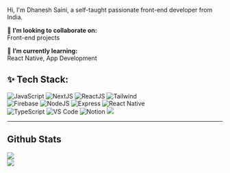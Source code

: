 Hi, I'm Dhanesh Saini, a self-taught passionate front-end developer from India.

🚩 __I’m looking to collaborate on:__<br/>
Front-end projects

🌱 __I’m currently learning:__<br/>
React Native, App Development

## ✨ Tech Stack:

![JavaScript](https://img.shields.io/badge/JavaScript-F7DF1E?style=for-the-badge&logo=Javascript&logoColor=black)
![NextJS](https://img.shields.io/badge/NextJS-000000?style=for-the-badge&logo=next.js&logoColor=white)
![ReactJS](https://img.shields.io/badge/ReactJS-white?style=for-the-badge&logo=react&logoColor=61DAFB)
![Tailwind](https://img.shields.io/badge/TailwindCSS-06B6D4?style=for-the-badge&logo=tailwindcss&logoColor=white)<br/>
![Firebase](https://img.shields.io/badge/firebase-DD2C00?style=for-the-badge&logo=firebase&logoColor=white)
![NodeJS](https://img.shields.io/badge/nodejs-5FA04E?style=for-the-badge&logo=node.js&logoColor=white)
![Express](https://img.shields.io/badge/express-000?style=for-the-badge&logo=express&logoColor=white)
![React Native](https://img.shields.io/badge/React_Native-1283a7?style=for-the-badge&logo=react&logoColor=white)<br/>
![TypeScript](https://img.shields.io/badge/TypeScript-3178C6?style=for-the-badge&logo=typescript&logoColor=white)
![VS Code](https://img.shields.io/badge/vscode-007ACC?style=for-the-badge&logo=visualstudiocode&logoColor=white)
![Notion](https://img.shields.io/badge/notion-black?style=for-the-badge&logo=notion&logoColor=white)
![](https://visitcount.itsvg.in/api?id=dhaneshsaini&label=Profile%20Views&color=12&icon=8&pretty=false)

---

## Github Stats

![](https://github-readme-stats.vercel.app/api?username=dhaneshsaini&theme=dark&hide_border=false&include_all_commits=false&count_private=false)<br/>
![](https://github-readme-stats.vercel.app/api/top-langs/?username=dhaneshsaini&theme=dark&hide_border=false&include_all_commits=false&count_private=false&layout=compact)
